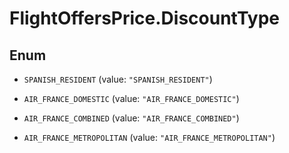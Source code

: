 # FlightOffersPrice.DiscountType

## Enum


* `SPANISH_RESIDENT` (value: `"SPANISH_RESIDENT"`)

* `AIR_FRANCE_DOMESTIC` (value: `"AIR_FRANCE_DOMESTIC"`)

* `AIR_FRANCE_COMBINED` (value: `"AIR_FRANCE_COMBINED"`)

* `AIR_FRANCE_METROPOLITAN` (value: `"AIR_FRANCE_METROPOLITAN"`)


